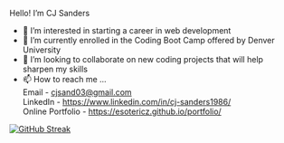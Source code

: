 Hello! I’m CJ Sanders

- 👀 I’m interested in starting a career in web development
- 🌱 I’m currently enrolled in the Coding Boot Camp offered by Denver University
- 💞️ I’m looking to collaborate on new coding projects that will help sharpen my skills
- 📫 How to reach me ...<br>
    Email  -  cjsand03@gmail.com<br>
    LinkedIn  -  https://www.linkedin.com/in/cj-sanders1986/<br>
    Online Portfolio - https://esotericz.github.io/portfolio/
    
[![GitHub Streak](https://github-readme-streak-stats.herokuapp.com/?user=EsotericZ)](https://git.io/streak-stats)

<!---
EsotericZ/EsotericZ is a ✨ special ✨ repository because its `README.md` (this file) appears on your GitHub profile.
You can click the Preview link to take a look at your changes.
--->
